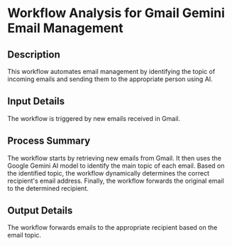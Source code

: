 # Workflow Analysis for Gmail Gemini Email Management

## Description
This workflow automates email management by identifying the topic of incoming emails and sending them to the appropriate person using AI.

## Input Details
The workflow is triggered by new emails received in Gmail.

## Process Summary
The workflow starts by retrieving new emails from Gmail. It then uses the Google Gemini AI model to identify the main topic of each email. Based on the identified topic, the workflow dynamically determines the correct recipient's email address. Finally, the workflow forwards the original email to the determined recipient.

## Output Details
The workflow forwards emails to the appropriate recipient based on the email topic.
